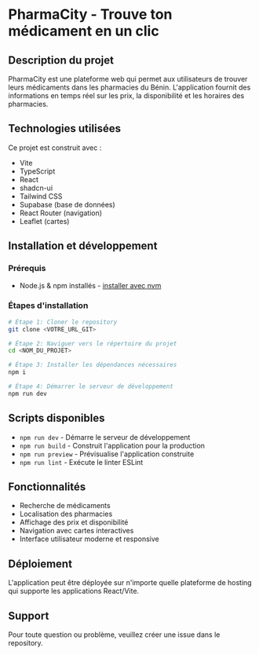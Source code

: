 # PharmaCity - Trouve ton médicament en un clic

## Description du projet

PharmaCity est une plateforme web qui permet aux utilisateurs de trouver leurs médicaments dans les pharmacies du Bénin. L'application fournit des informations en temps réel sur les prix, la disponibilité et les horaires des pharmacies.

## Technologies utilisées

Ce projet est construit avec :

- Vite
- TypeScript
- React
- shadcn-ui
- Tailwind CSS
- Supabase (base de données)
- React Router (navigation)
- Leaflet (cartes)

## Installation et développement

### Prérequis

- Node.js & npm installés - [installer avec nvm](https://github.com/nvm-sh/nvm#installing-and-updating)

### Étapes d'installation

```sh
# Étape 1: Cloner le repository
git clone <VOTRE_URL_GIT>

# Étape 2: Naviguer vers le répertoire du projet
cd <NOM_DU_PROJET>

# Étape 3: Installer les dépendances nécessaires
npm i

# Étape 4: Démarrer le serveur de développement
npm run dev
```

## Scripts disponibles

- `npm run dev` - Démarre le serveur de développement
- `npm run build` - Construit l'application pour la production
- `npm run preview` - Prévisualise l'application construite
- `npm run lint` - Exécute le linter ESLint

## Fonctionnalités

- Recherche de médicaments
- Localisation des pharmacies
- Affichage des prix et disponibilité
- Navigation avec cartes interactives
- Interface utilisateur moderne et responsive

## Déploiement

L'application peut être déployée sur n'importe quelle plateforme de hosting qui supporte les applications React/Vite.

## Support

Pour toute question ou problème, veuillez créer une issue dans le repository.